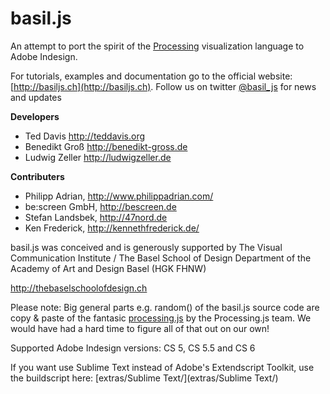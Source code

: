 basil.js
========

An attempt to port the spirit of the [Processing](http://processing.org/) visualization language to Adobe Indesign.

For tutorials, examples and documentation go to the official website: [http://basiljs.ch](http://basiljs.ch). Follow us on twitter [@basil_js](https://twitter.com/basil_js) for news and updates

**Developers**
- Ted Davis http://teddavis.org
- Benedikt Groß http://benedikt-gross.de
- Ludwig Zeller http://ludwigzeller.de

**Contributers**
- Philipp Adrian, http://www.philippadrian.com/
- be:screen GmbH, http://bescreen.de
- Stefan Landsbek, http://47nord.de
- Ken Frederick, http://kennethfrederick.de/

basil.js was conceived and is generously supported by
The Visual Communication Institute / The Basel School of Design
Department of the Academy of Art and Design Basel (HGK FHNW)

http://thebaselschoolofdesign.ch

Please note: Big general parts e.g. random() of the basil.js source code are copy & paste
of the fantasic [processing.js](http://processingjs.org) by the Processing.js team. We would have had a hard time to figure all of that out on our own!

Supported Adobe Indesign versions: CS 5, CS 5.5 and CS 6

If you want use Sublime Text instead of Adobe's Extendscript Toolkit, use the buildscript here: [extras/Sublime Text/](extras/Sublime Text/)